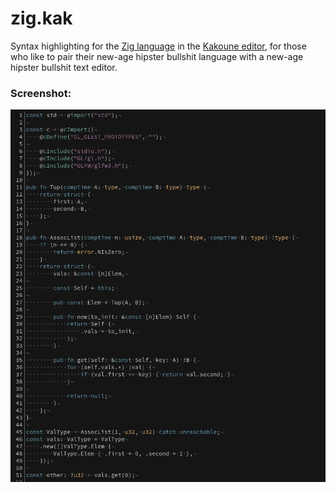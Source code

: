 # zig.kak

Syntax highlighting for the [Zig language][zig] in the [Kakoune editor][kakoune], for those who like to pair their new-age hipster bullshit language with a new-age hipster bullshit text editor.

### Screenshot:

![Screenshot with syntax highlighting](images/screenshot.png "Screenshot with syntax highlighting")

[zig]: https://ziglang.org/
[kakoune]: http://kakoune.org/
